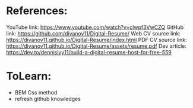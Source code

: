 # References:

YouTube link: https://www.youtube.com/watch?v=clwpf3VwCZQ
GitHub link: https://github.com/divanov11/Digital-Resume/ 
Web CV source link: https://divanov11.github.io/Digital-Resume/index.html
PDF CV source link: https://divanov11.github.io/Digital-Resume/assets/resume.pdf 
Dev article: https://dev.to/dennisivy11/build-a-digital-resume-host-for-free-559


# ToLearn: 
- BEM Css method
- refresh github knowledges
 





